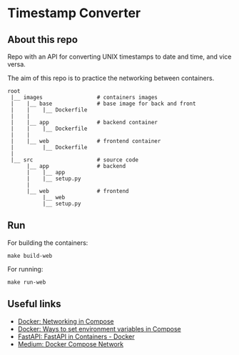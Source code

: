 # Timestamp Converter

## About this repo

Repo with an API for converting UNIX timestamps to date and time, and vice versa.

The aim of this repo is to practice the networking between containers.


```
root
 |__ images                 # containers images
 |    |__ base              # base image for back and front
 |    |    |__ Dockerfile
 |    |
 |    |__ app               # backend container  
 |    |    |__ Dockerfile
 |    |
 |    |__ web               # frontend container
 |         |__ Dockerfile
 |
 |__ src                    # source code
      |__ app               # backend
      |    |__ app
      |    |__ setup.py
      |
      |__ web               # frontend
           |__ web
           |__ setup.py
```

## Run

For building the containers:

```
make build-web
```

For running:
```
make run-web
```

## Useful links

- [Docker: Networking in Compose](https://docs.docker.com/compose/networking/)
- [Docker: Ways to set environment variables in Compose](https://docs.docker.com/compose/environment-variables/set-environment-variables/)
- [FastAPI: FastAPI in Containers - Docker](https://fastapi.tiangolo.com/deployment/docker/)
- [Medium: Docker Compose Network](https://medium.com/@caysever/docker-compose-network-b86e424fad82)
